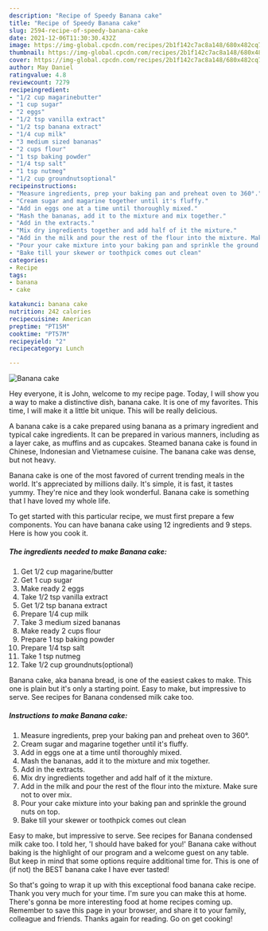 ```yaml
---
description: "Recipe of Speedy Banana cake"
title: "Recipe of Speedy Banana cake"
slug: 2594-recipe-of-speedy-banana-cake
date: 2021-12-06T11:30:30.432Z
image: https://img-global.cpcdn.com/recipes/2b1f142c7ac8a148/680x482cq70/banana-cake-recipe-main-photo.jpg
thumbnail: https://img-global.cpcdn.com/recipes/2b1f142c7ac8a148/680x482cq70/banana-cake-recipe-main-photo.jpg
cover: https://img-global.cpcdn.com/recipes/2b1f142c7ac8a148/680x482cq70/banana-cake-recipe-main-photo.jpg
author: May Daniel
ratingvalue: 4.8
reviewcount: 7279
recipeingredient:
- "1/2 cup magarinebutter"
- "1 cup sugar"
- "2 eggs"
- "1/2 tsp vanilla extract"
- "1/2 tsp banana extract"
- "1/4 cup milk"
- "3 medium sized bananas"
- "2 cups flour"
- "1 tsp baking powder"
- "1/4 tsp salt"
- "1 tsp nutmeg"
- "1/2 cup groundnutsoptional"
recipeinstructions:
- "Measure ingredients, prep your baking pan and preheat oven to 360°."
- "Cream sugar and magarine together until it's fluffy."
- "Add in eggs one at a time until thoroughly mixed."
- "Mash the bananas, add it to the mixture and mix together."
- "Add in the extracts."
- "Mix dry ingredients together and add half of it the mixture."
- "Add in the milk and pour the rest of the flour into the mixture. Make sure not to over mix."
- "Pour your cake mixture into your baking pan and sprinkle the ground nuts on top."
- "Bake till your skewer or toothpick comes out clean"
categories:
- Recipe
tags:
- banana
- cake

katakunci: banana cake 
nutrition: 242 calories
recipecuisine: American
preptime: "PT15M"
cooktime: "PT57M"
recipeyield: "2"
recipecategory: Lunch

---
```



![Banana cake](https://img-global.cpcdn.com/recipes/2b1f142c7ac8a148/680x482cq70/banana-cake-recipe-main-photo.jpg)

Hey everyone, it is John, welcome to my recipe page. Today, I will show you a way to make a distinctive dish, banana cake. It is one of my favorites. This time, I will make it a little bit unique. This will be really delicious.

A banana cake is a cake prepared using banana as a primary ingredient and typical cake ingredients. It can be prepared in various manners, including as a layer cake, as muffins and as cupcakes. Steamed banana cake is found in Chinese, Indonesian and Vietnamese cuisine. The banana cake was dense, but not heavy.

Banana cake is one of the most favored of current trending meals in the world. It's appreciated by millions daily. It's simple, it is fast, it tastes yummy. They're nice and they look wonderful. Banana cake is something that I have loved my whole life.


To get started with this particular recipe, we must first prepare a few components. You can have banana cake using 12 ingredients and 9 steps. Here is how you cook it.

<!--inarticleads1-->

##### The ingredients needed to make Banana cake:

1. Get 1/2 cup magarine/butter
1. Get 1 cup sugar
1. Make ready 2 eggs
1. Take 1/2 tsp vanilla extract
1. Get 1/2 tsp banana extract
1. Prepare 1/4 cup milk
1. Take 3 medium sized bananas
1. Make ready 2 cups flour
1. Prepare 1 tsp baking powder
1. Prepare 1/4 tsp salt
1. Take 1 tsp nutmeg
1. Take 1/2 cup groundnuts(optional)


Banana cake, aka banana bread, is one of the easiest cakes to make. This one is plain but it's only a starting point. Easy to make, but impressive to serve. See recipes for Banana condensed milk cake too. 

<!--inarticleads2-->

##### Instructions to make Banana cake:

1. Measure ingredients, prep your baking pan and preheat oven to 360°.
1. Cream sugar and magarine together until it's fluffy.
1. Add in eggs one at a time until thoroughly mixed.
1. Mash the bananas, add it to the mixture and mix together.
1. Add in the extracts.
1. Mix dry ingredients together and add half of it the mixture.
1. Add in the milk and pour the rest of the flour into the mixture. Make sure not to over mix.
1. Pour your cake mixture into your baking pan and sprinkle the ground nuts on top.
1. Bake till your skewer or toothpick comes out clean


Easy to make, but impressive to serve. See recipes for Banana condensed milk cake too. I told her, 'I should have baked for you!' Banana cake without baking is the highlight of our program and a welcome guest on any table. But keep in mind that some options require additional time for. This is one of (if not) the BEST banana cake I have ever tasted! 

So that's going to wrap it up with this exceptional food banana cake recipe. Thank you very much for your time. I'm sure you can make this at home. There's gonna be more interesting food at home recipes coming up. Remember to save this page in your browser, and share it to your family, colleague and friends. Thanks again for reading. Go on get cooking!
